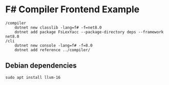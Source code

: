# F# Compiler Frontend Example

```shell
/compiler
    dotnet new classlib -lang=f# -f=net8.0
    dotnet add package FsLexYacc --package-directory deps --framework net8.0
/cli
    dotnet new console -lang=f# -f=8.0
    dotnet add reference ../compiler/
```

## Debian dependencies

```shell
sudo apt install llvm-16
```
